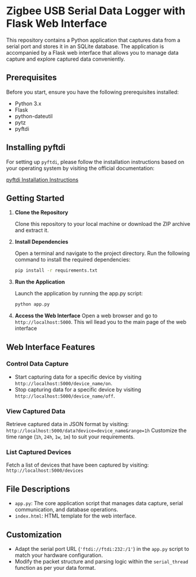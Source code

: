 # Zigbee USB Serial Data Logger with Flask Web Interface

This repository contains a Python application that captures data from a serial port and stores it in an SQLite database. The application is accompanied by a Flask web interface that allows you to manage data capture and explore captured data conveniently.

## Prerequisites

Before you start, ensure you have the following prerequisites installed:

- Python 3.x
- Flask
- python-dateutil
- pytz
- pyftdi

## Installing pyftdi

For setting up `pyftdi`, please follow the installation instructions based on your operating system by visiting the official documentation:

[pyftdi Installation Instructions](https://eblot.github.io/pyftdi/installation.html)

## Getting Started

1. **Clone the Repository**

   Clone this repository to your local machine or download the ZIP archive and extract it.


2. **Install Dependencies**

   Open a terminal and navigate to the project directory. Run the following command to install the required dependencies:

   ```bash
   pip install -r requirements.txt

1. **Run the Application**

   Launch the application by running the app.py script:

   ```bash
   python app.py

2. **Access the Web Interface**
   Open a web browser and go to `http://localhost:5000`. This wil llead you to the main page of the web interface

## Web Interface Features

### Control Data Capture

- Start capturing data for a specific device by visiting `http://localhost:5000/device_name/on`.
- Stop capturing data for a specific device by visiting `http://localhost:5000/device_name/off`.

### View Captured Data

Retrieve captured data in JSON format by visiting:
`http://localhost:5000/data?device=device_name&range=1h`
Customize the time range (`1h`, `24h`, `1w`, `1m`) to suit your requirements.

### List Captured Devices

Fetch a list of devices that have been captured by visiting:
`http://localhost:5000/devices`

## File Descriptions

- `app.py`: The core application script that manages data capture, serial communication, and database operations.
- `index.html`: HTML template for the web interface.

## Customization

- Adapt the serial port URL (`'ftdi://ftdi:232:/1'`) in the `app.py` script to match your hardware configuration.
- Modify the packet structure and parsing logic within the `serial_thread` function as per your data format.
